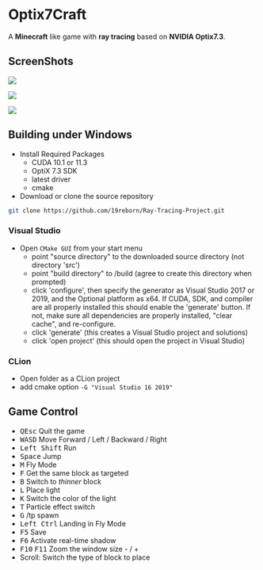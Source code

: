 # Optix7Craft
A **Minecraft** like game with **ray tracing** based on **NVIDIA Optix7.3**.

## ScreenShots

![](screenshots/1.png)

![](screenshots/2.png)

![](screenshots/3.png)

## Building under Windows

- Install Required Packages
	- CUDA 10.1 or 11.3
	- OptiX 7.3 SDK
	- latest driver
	- cmake
- Download or clone the source repository

```bash
git clone https://github.com/19reborn/Ray-Tracing-Project.git
```

### Visual Studio

- Open `CMake GUI` from your start menu
	- point "source directory" to the downloaded source directory (not directory 'src')
	- point "build directory" to <source directory>/build (agree to create this directory when prompted)
	- click 'configure', then specify the generator as Visual Studio 2017 or 2019, and the Optional platform as x64. If CUDA, SDK, and compiler are all properly installed this should enable the 'generate' button. If not, make sure all dependencies are properly installed, "clear cache", and re-configure.
	- click 'generate' (this creates a Visual Studio project and solutions)
	- click 'open project' (this should open the project in Visual Studio)

### CLion

- Open folder as a CLion project
- add cmake option `-G "Visual Studio 16 2019"`

## Game Control

- <kbd>Q</kbd><kbd>Esc</kbd> Quit the game
- <kbd>W</kbd><kbd>A</kbd><kbd>S</kbd><kbd>D</kbd> Move Forward / Left / Backward / Right
- <kbd>Left Shift</kbd> Run
- <kbd>Space</kbd> Jump
- <kbd>M</kbd> Fly Mode
- <kbd>F</kbd> Get the same block as targeted 
- <kbd>B</kbd> Switch to *thinner* block
- <kbd>L</kbd> Place light
- <kbd>K</kbd> Switch the color of the light
- <kbd>T</kbd> Particle effect switch
- <kbd>G</kbd> /tp spawn
- <kbd>Left Ctrl</kbd> Landing in Fly Mode
- <kbd>F5</kbd> Save
- <kbd>F6</kbd> Activate real-time shadow
- <kbd>F10</kbd> <kbd>F11</kbd> Zoom the window size - / +
- Scroll: Switch the type of block to place

